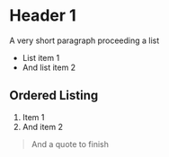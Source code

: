 # Header 1

A very short paragraph proceeding a list

- List item 1
- And list item 2

## Ordered Listing

1. Item 1
2. And item 2

> And a quote to finish
